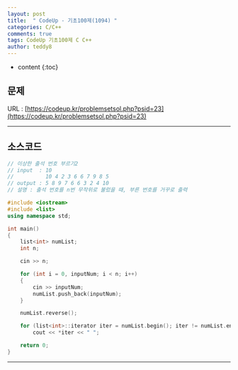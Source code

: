 ```yaml
---
layout: post   
title:  " CodeUp - 기초100제(1094) "
categories: C/C++
comments: true
tags: CodeUp 기초100제 C C++
author: teddy8  
---
```

* content
{:toc}

## 문제
URL : [https://codeup.kr/problemsetsol.php?psid=23](https://codeup.kr/problemsetsol.php?psid=23)

---

## 소스코드
``` cpp
// 이상한 출석 번호 부르기2
// input  : 10
//          10 4 2 3 6 6 7 9 8 5
// output : 5 8 9 7 6 6 3 2 4 10 
// 설명 : 출석 번호를 n번 무작위로 불렀을 때, 부른 번호를 거꾸로 출력

#include <iostream>
#include <list>
using namespace std;

int main()
{
	list<int> numList;
	int n;

	cin >> n;

	for (int i = 0, inputNum; i < n; i++)
	{
		cin >> inputNum;
		numList.push_back(inputNum);
	}

	numList.reverse();

	for (list<int>::iterator iter = numList.begin(); iter != numList.end(); iter++)
		cout << *iter << " ";

	return 0;
}
```

---
